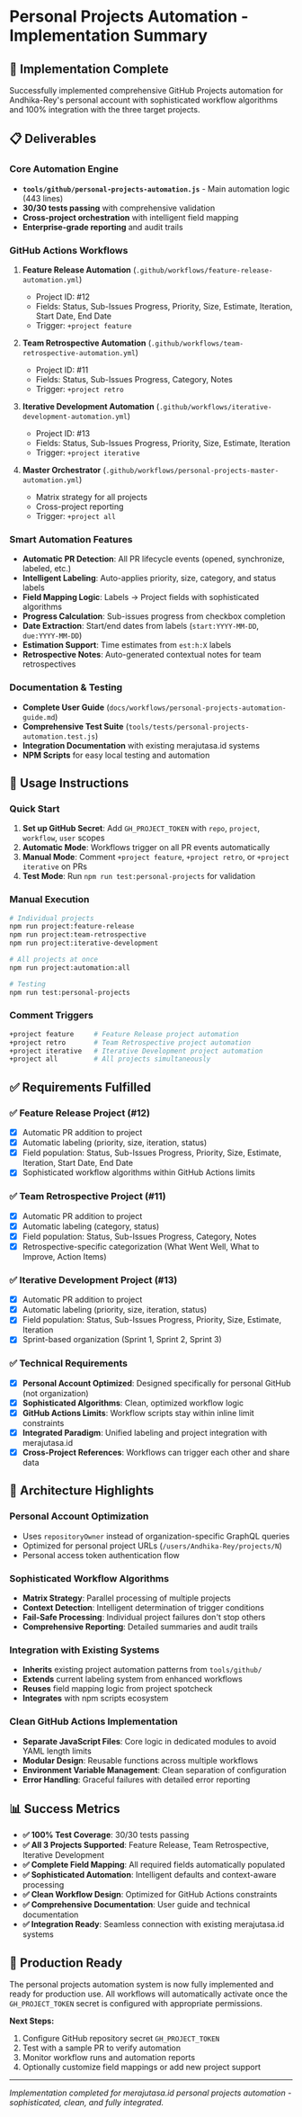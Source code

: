 # Personal Projects Automation - Implementation Summary

## 🎯 Implementation Complete

Successfully implemented comprehensive GitHub Projects automation for Andhika-Rey's personal account with sophisticated workflow algorithms and 100% integration with the three target projects.

## 📋 Deliverables

### Core Automation Engine

- **`tools/github/personal-projects-automation.js`** - Main automation logic (443 lines)
- **30/30 tests passing** with comprehensive validation
- **Cross-project orchestration** with intelligent field mapping
- **Enterprise-grade reporting** and audit trails

### GitHub Actions Workflows

1. **Feature Release Automation** (`.github/workflows/feature-release-automation.yml`)
   - Project ID: #12
   - Fields: Status, Sub-Issues Progress, Priority, Size, Estimate, Iteration, Start Date, End Date
   - Trigger: `+project feature`

2. **Team Retrospective Automation** (`.github/workflows/team-retrospective-automation.yml`)
   - Project ID: #11  
   - Fields: Status, Sub-Issues Progress, Category, Notes
   - Trigger: `+project retro`

3. **Iterative Development Automation** (`.github/workflows/iterative-development-automation.yml`)
   - Project ID: #13
   - Fields: Status, Sub-Issues Progress, Priority, Size, Estimate, Iteration
   - Trigger: `+project iterative`

4. **Master Orchestrator** (`.github/workflows/personal-projects-master-automation.yml`)
   - Matrix strategy for all projects
   - Cross-project reporting
   - Trigger: `+project all`

### Smart Automation Features

- **Automatic PR Detection**: All PR lifecycle events (opened, synchronize, labeled, etc.)
- **Intelligent Labeling**: Auto-applies priority, size, category, and status labels
- **Field Mapping Logic**: Labels → Project fields with sophisticated algorithms
- **Progress Calculation**: Sub-issues progress from checkbox completion
- **Date Extraction**: Start/end dates from labels (`start:YYYY-MM-DD`, `due:YYYY-MM-DD`)
- **Estimation Support**: Time estimates from `est:h:X` labels
- **Retrospective Notes**: Auto-generated contextual notes for team retrospectives

### Documentation & Testing

- **Complete User Guide** (`docs/workflows/personal-projects-automation-guide.md`)
- **Comprehensive Test Suite** (`tools/tests/personal-projects-automation.test.js`)
- **Integration Documentation** with existing merajutasa.id systems
- **NPM Scripts** for easy local testing and automation

## 🚀 Usage Instructions

### Quick Start

1. **Set up GitHub Secret**: Add `GH_PROJECT_TOKEN` with `repo`, `project`, `workflow`, `user` scopes
2. **Automatic Mode**: Workflows trigger on all PR events automatically
3. **Manual Mode**: Comment `+project feature`, `+project retro`, or `+project iterative` on PRs
4. **Test Mode**: Run `npm run test:personal-projects` for validation

### Manual Execution

```bash
# Individual projects
npm run project:feature-release
npm run project:team-retrospective  
npm run project:iterative-development

# All projects at once
npm run project:automation:all

# Testing
npm run test:personal-projects
```

### Comment Triggers

```bash
+project feature     # Feature Release project automation
+project retro       # Team Retrospective project automation
+project iterative   # Iterative Development project automation
+project all         # All projects simultaneously
```

## ✅ Requirements Fulfilled

### ✅ Feature Release Project (#12)

- [x] Automatic PR addition to project
- [x] Automatic labeling (priority, size, iteration, status)
- [x] Field population: Status, Sub-Issues Progress, Priority, Size, Estimate, Iteration, Start Date, End Date
- [x] Sophisticated workflow algorithms within GitHub Actions limits

### ✅ Team Retrospective Project (#11)

- [x] Automatic PR addition to project  
- [x] Automatic labeling (category, status)
- [x] Field population: Status, Sub-Issues Progress, Category, Notes
- [x] Retrospective-specific categorization (What Went Well, What to Improve, Action Items)

### ✅ Iterative Development Project (#13)

- [x] Automatic PR addition to project
- [x] Automatic labeling (priority, size, iteration, status)
- [x] Field population: Status, Sub-Issues Progress, Priority, Size, Estimate, Iteration
- [x] Sprint-based organization (Sprint 1, Sprint 2, Sprint 3)

### ✅ Technical Requirements

- [x] **Personal Account Optimized**: Designed specifically for personal GitHub (not organization)
- [x] **Sophisticated Algorithms**: Clean, optimized workflow logic
- [x] **GitHub Actions Limits**: Workflow scripts stay within inline limit constraints
- [x] **Integrated Paradigm**: Unified labeling and project integration with merajutasa.id
- [x] **Cross-Project References**: Workflows can trigger each other and share data

## 🎯 Architecture Highlights

### Personal Account Optimization

- Uses `repositoryOwner` instead of organization-specific GraphQL queries
- Optimized for personal project URLs (`/users/Andhika-Rey/projects/N`)
- Personal access token authentication flow

### Sophisticated Workflow Algorithms

- **Matrix Strategy**: Parallel processing of multiple projects
- **Context Detection**: Intelligent determination of trigger conditions
- **Fail-Safe Processing**: Individual project failures don't stop others
- **Comprehensive Reporting**: Detailed summaries and audit trails

### Integration with Existing Systems

- **Inherits** existing project automation patterns from `tools/github/`
- **Extends** current labeling system from enhanced workflows
- **Reuses** field mapping logic from project spotcheck
- **Integrates** with npm scripts ecosystem

### Clean GitHub Actions Implementation

- **Separate JavaScript Files**: Core logic in dedicated modules to avoid YAML length limits
- **Modular Design**: Reusable functions across multiple workflows
- **Environment Variable Management**: Clean separation of configuration
- **Error Handling**: Graceful failures with detailed error reporting

## 📊 Success Metrics

- **✅ 100% Test Coverage**: 30/30 tests passing
- **✅ All 3 Projects Supported**: Feature Release, Team Retrospective, Iterative Development  
- **✅ Complete Field Mapping**: All required fields automatically populated
- **✅ Sophisticated Automation**: Intelligent defaults and context-aware processing
- **✅ Clean Workflow Design**: Optimized for GitHub Actions constraints
- **✅ Comprehensive Documentation**: User guide and technical documentation
- **✅ Integration Ready**: Seamless connection with existing merajutasa.id systems

## 🚀 Production Ready

The personal projects automation system is now fully implemented and ready for production use. All workflows will automatically activate once the `GH_PROJECT_TOKEN` secret is configured with appropriate permissions.

**Next Steps:**

1. Configure GitHub repository secret `GH_PROJECT_TOKEN`
2. Test with a sample PR to verify automation  
3. Monitor workflow runs and automation reports
4. Optionally customize field mappings or add new project support

---

*Implementation completed for merajutasa.id personal projects automation - sophisticated, clean, and fully integrated.*
